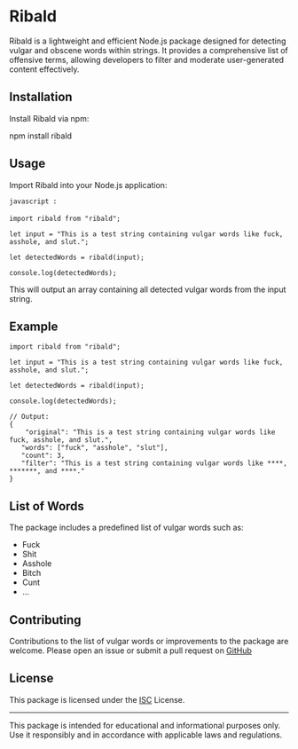 # Ribald

Ribald is a lightweight and efficient Node.js package designed for detecting vulgar and obscene words within strings. It provides a comprehensive list of offensive terms, allowing developers to filter and moderate user-generated content effectively.

## Installation

Install Ribald via npm:

npm install ribald


## Usage

Import Ribald into your Node.js application:

```javascript :``` <br><br>
```import ribald from "ribald";```

```let input = "This is a test string containing vulgar words like fuck, asshole, and slut.";```

```let detectedWords = ribald(input);```

```console.log(detectedWords);```

This will output an array containing all detected vulgar words from the input string.


## Example

```import ribald from "ribald";```

```let input = "This is a test string containing vulgar words like fuck, asshole, and slut.";```

```let detectedWords = ribald(input);```

```console.log(detectedWords);```

```
// Output:
{
    "original": "This is a test string containing vulgar words like fuck, asshole, and slut.",
   "words": ["fuck", "asshole", "slut"],
   "count": 3,
   "filter": "This is a test string containing vulgar words like ****, *******, and ****."
} 
```


## List of Words

The package includes a predefined list of vulgar words such as:

 - Fuck
 - Shit
 - Asshole
 - Bitch
 - Cunt
 - ...


## Contributing

Contributions to the list of vulgar words or improvements to the package are welcome. Please open an issue or submit a pull request on <a href="https://github.com/Naved-Uddin9950/programming/tree/main/Web%20Dev/Projects/Packages/ribald">GitHub</a>

## License

This package is licensed under the <a href="https://en.wikipedia.org/wiki/ISC_license">ISC</a> License.

<hr>

This package is intended for educational and informational purposes only. Use it responsibly and in accordance with applicable laws and regulations.

